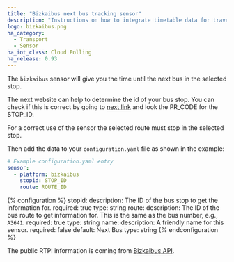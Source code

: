 ```yaml
---
title: "Bizkaibus next bus tracking sensor"
description: "Instructions on how to integrate timetable data for traveling on Bizkaibus within Home Assistant."
logo: bizkaibus.png
ha_category: 
  - Transport
  - Sensor
ha_iot_class: Cloud Polling
ha_release: 0.93
---
```


The `bizkaibus` sensor will give you the time until the next bus in the selected stop.

The next website can help to determine the id of your bus stop. You can check if this is correct by going to [next link](http://apli.bizkaia.net/APPS/DANOK/TQ/DATOS_PARADAS/DATOS_Paradas.xml) and look the PR_CODE for the STOP_ID.

For a correct use of the sensor the selected route must stop in the selected stop.

Then add the data to your `configuration.yaml` file as shown in the example:

```yaml
# Example configuration.yaml entry
sensor:
  - platform: bizkaibus
    stopid: STOP_ID
    route: ROUTE_ID
```

{% configuration %}
stopid:
  description: The ID of the bus stop to get the information for.
  required: true
  type: string
route:
  description: The ID of the bus route to get information for. This is the same as the bus number, e.g., `A3641`.
  required: true
  type: string
name:
  description: A friendly name for this sensor.
  required: false
  default: Next Bus
  type: string
{% endconfiguration %}

The public RTPI information is coming from [Bizkaibus API](http://apli.bizkaia.net/APPS/DANOK/TQWS/TQ.ASMX).
